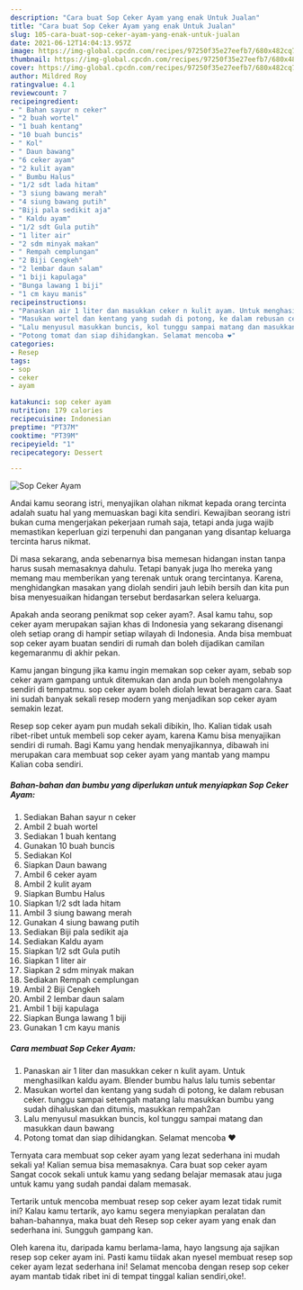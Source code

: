 ```yaml
---
description: "Cara buat Sop Ceker Ayam yang enak Untuk Jualan"
title: "Cara buat Sop Ceker Ayam yang enak Untuk Jualan"
slug: 105-cara-buat-sop-ceker-ayam-yang-enak-untuk-jualan
date: 2021-06-12T14:04:13.957Z
image: https://img-global.cpcdn.com/recipes/97250f35e27eefb7/680x482cq70/sop-ceker-ayam-foto-resep-utama.jpg
thumbnail: https://img-global.cpcdn.com/recipes/97250f35e27eefb7/680x482cq70/sop-ceker-ayam-foto-resep-utama.jpg
cover: https://img-global.cpcdn.com/recipes/97250f35e27eefb7/680x482cq70/sop-ceker-ayam-foto-resep-utama.jpg
author: Mildred Roy
ratingvalue: 4.1
reviewcount: 7
recipeingredient:
- " Bahan sayur n ceker"
- "2 buah wortel"
- "1 buah kentang"
- "10 buah buncis"
- " Kol"
- " Daun bawang"
- "6 ceker ayam"
- "2 kulit ayam"
- " Bumbu Halus"
- "1/2 sdt lada hitam"
- "3 siung bawang merah"
- "4 siung bawang putih"
- "Biji pala sedikit aja"
- " Kaldu ayam"
- "1/2 sdt Gula putih"
- "1 liter air"
- "2 sdm minyak makan"
- " Rempah cemplungan"
- "2 Biji Cengkeh"
- "2 lembar daun salam"
- "1 biji kapulaga"
- "Bunga lawang 1 biji"
- "1 cm kayu manis"
recipeinstructions:
- "Panaskan air 1 liter dan masukkan ceker n kulit ayam. Untuk menghasilkan kaldu ayam. Blender bumbu halus lalu tumis sebentar"
- "Masukan wortel dan kentang yang sudah di potong, ke dalam rebusan ceker. tunggu sampai setengah matang lalu masukkan bumbu yang sudah dihaluskan dan ditumis, masukkan rempah2an"
- "Lalu menyusul masukkan buncis, kol tunggu sampai matang dan masukkan daun bawang"
- "Potong tomat dan siap dihidangkan. Selamat mencoba ❤"
categories:
- Resep
tags:
- sop
- ceker
- ayam

katakunci: sop ceker ayam 
nutrition: 179 calories
recipecuisine: Indonesian
preptime: "PT37M"
cooktime: "PT39M"
recipeyield: "1"
recipecategory: Dessert

---
```



![Sop Ceker Ayam](https://img-global.cpcdn.com/recipes/97250f35e27eefb7/680x482cq70/sop-ceker-ayam-foto-resep-utama.jpg)

Andai kamu seorang istri, menyajikan olahan nikmat kepada orang tercinta adalah suatu hal yang memuaskan bagi kita sendiri. Kewajiban seorang istri bukan cuma mengerjakan pekerjaan rumah saja, tetapi anda juga wajib memastikan keperluan gizi terpenuhi dan panganan yang disantap keluarga tercinta harus nikmat.

Di masa  sekarang, anda sebenarnya bisa memesan hidangan instan tanpa harus susah memasaknya dahulu. Tetapi banyak juga lho mereka yang memang mau memberikan yang terenak untuk orang tercintanya. Karena, menghidangkan masakan yang diolah sendiri jauh lebih bersih dan kita pun bisa menyesuaikan hidangan tersebut berdasarkan selera keluarga. 



Apakah anda seorang penikmat sop ceker ayam?. Asal kamu tahu, sop ceker ayam merupakan sajian khas di Indonesia yang sekarang disenangi oleh setiap orang di hampir setiap wilayah di Indonesia. Anda bisa membuat sop ceker ayam buatan sendiri di rumah dan boleh dijadikan camilan kegemaranmu di akhir pekan.

Kamu jangan bingung jika kamu ingin memakan sop ceker ayam, sebab sop ceker ayam gampang untuk ditemukan dan anda pun boleh mengolahnya sendiri di tempatmu. sop ceker ayam boleh diolah lewat beragam cara. Saat ini sudah banyak sekali resep modern yang menjadikan sop ceker ayam semakin lezat.

Resep sop ceker ayam pun mudah sekali dibikin, lho. Kalian tidak usah ribet-ribet untuk membeli sop ceker ayam, karena Kamu bisa menyajikan sendiri di rumah. Bagi Kamu yang hendak menyajikannya, dibawah ini merupakan cara membuat sop ceker ayam yang mantab yang mampu Kalian coba sendiri.

<!--inarticleads1-->

##### Bahan-bahan dan bumbu yang diperlukan untuk menyiapkan Sop Ceker Ayam:

1. Sediakan  Bahan sayur n ceker
1. Ambil 2 buah wortel
1. Sediakan 1 buah kentang
1. Gunakan 10 buah buncis
1. Sediakan  Kol
1. Siapkan  Daun bawang
1. Ambil 6 ceker ayam
1. Ambil 2 kulit ayam
1. Siapkan  Bumbu Halus
1. Siapkan 1/2 sdt lada hitam
1. Ambil 3 siung bawang merah
1. Gunakan 4 siung bawang putih
1. Sediakan Biji pala sedikit aja
1. Sediakan  Kaldu ayam
1. Siapkan 1/2 sdt Gula putih
1. Siapkan 1 liter air
1. Siapkan 2 sdm minyak makan
1. Sediakan  Rempah cemplungan
1. Ambil 2 Biji Cengkeh
1. Ambil 2 lembar daun salam
1. Ambil 1 biji kapulaga
1. Siapkan Bunga lawang 1 biji
1. Gunakan 1 cm kayu manis




<!--inarticleads2-->

##### Cara membuat Sop Ceker Ayam:

1. Panaskan air 1 liter dan masukkan ceker n kulit ayam. Untuk menghasilkan kaldu ayam. Blender bumbu halus lalu tumis sebentar
1. Masukan wortel dan kentang yang sudah di potong, ke dalam rebusan ceker. tunggu sampai setengah matang lalu masukkan bumbu yang sudah dihaluskan dan ditumis, masukkan rempah2an
1. Lalu menyusul masukkan buncis, kol tunggu sampai matang dan masukkan daun bawang
1. Potong tomat dan siap dihidangkan. Selamat mencoba ❤




Ternyata cara membuat sop ceker ayam yang lezat sederhana ini mudah sekali ya! Kalian semua bisa memasaknya. Cara buat sop ceker ayam Sangat cocok sekali untuk kamu yang sedang belajar memasak atau juga untuk kamu yang sudah pandai dalam memasak.

Tertarik untuk mencoba membuat resep sop ceker ayam lezat tidak rumit ini? Kalau kamu tertarik, ayo kamu segera menyiapkan peralatan dan bahan-bahannya, maka buat deh Resep sop ceker ayam yang enak dan sederhana ini. Sungguh gampang kan. 

Oleh karena itu, daripada kamu berlama-lama, hayo langsung aja sajikan resep sop ceker ayam ini. Pasti kamu tiidak akan nyesel membuat resep sop ceker ayam lezat sederhana ini! Selamat mencoba dengan resep sop ceker ayam mantab tidak ribet ini di tempat tinggal kalian sendiri,oke!.

